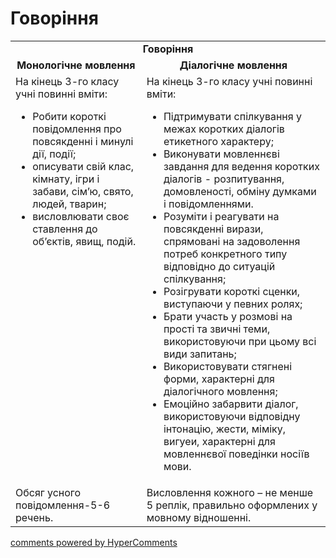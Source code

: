 <div id="hypercomments_widget" class="js-hypercomments-widget invisible"></div>

# Говоріння

<table>
    <td align="center" colspan="2"><b>Говоріння</b></td>
  </tr>
            <tr>
                <td align="center"><b>Монологічне мовлення</b></td>
                <td align="center"><b>Діалогічне мовлення</b></td>
            </tr>
            <tr>
<td style="vertical-align:top !important;">
На кінець 3-го класу учні повинні вміти:
<ul>
<li>Робити короткі повідомлення про повсякденні і минулі дії, події;</li>
<li>описувати свій клас, кімнату, ігри і  забави, сім’ю, свято, людей, тварин;</li>
<li>висловлювати своє ставлення до об’єктів, явищ, подій.</li>
</ul>
</td>
<td style="vertical-align:top !important;">
На кінець 3-го класу учні повинні вміти:
<ul>
<li>Підтримувати спілкування у межах коротких діалогів етикетного характеру;</li>
<li>Виконувати мовленнєві завдання для ведення  коротких діалогів - розпитування, домовленості, обміну думками і повідомленнями.</li>
<li>Розуміти і реагувати на повсякденні вирази, спрямовані на задоволення потреб конкретного типу відповідно до ситуацій спілкування;</li>
<li>Розігрувати короткі сценки, виступаючи у певних ролях;</li>
<li>Брати участь у розмові на прості та звичні теми, використовуючи при цьому всі види запитань;</li>
<li>Використовувати стягнені форми, характерні для діалогічного мовлення;</li>
<li>Емоційно забарвити діалог, використовуючи відповідну інтонацію, жести, міміку, вигуеи, характерні для мовленнєвої поведінки носіїв мови.</li>
</ul>
</td>
            <tr>
<td style="vertical-align:top !important;">
Обсяг  усного повідомлення-5-6 речень.
</td>
<td style="vertical-align:top !important;">
Висловлення кожного – не менше 5 реплік, правильно оформлених у мовному відношенні.
</td>
</table>

<div class="js-hypercomments-container">
    <a href="http://hypercomments.com" class="hc-link" title="comments widget">comments powered by HyperComments</a>
</div>